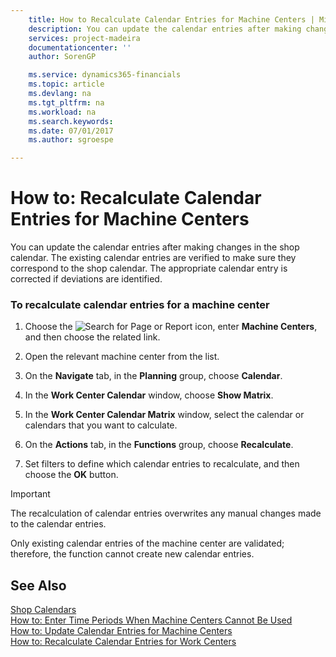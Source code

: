 ```yaml
---
    title: How to Recalculate Calendar Entries for Machine Centers | Microsoft Docs
    description: You can update the calendar entries after making changes in the shop calendar. The existing calendar entries are verified to make sure they correspond to the shop calendar. The appropriate calendar entry is corrected if deviations are identified.
    services: project-madeira
    documentationcenter: ''
    author: SorenGP

    ms.service: dynamics365-financials
    ms.topic: article
    ms.devlang: na
    ms.tgt_pltfrm: na
    ms.workload: na
    ms.search.keywords:
    ms.date: 07/01/2017
    ms.author: sgroespe

---
```

# How to: Recalculate Calendar Entries for Machine Centers
You can update the calendar entries after making changes in the shop calendar. The existing calendar entries are verified to make sure they correspond to the shop calendar. The appropriate calendar entry is corrected if deviations are identified.  
  
### To recalculate calendar entries for a machine center  
  
1.  Choose the ![Search for Page or Report](media/ui-search/search_small.png "Search for Page or Report icon") icon, enter **Machine Centers**, and then choose the related link.  
  
2.  Open the relevant machine center from the list.  
  
3.  On the **Navigate** tab, in the **Planning** group, choose **Calendar**.  
  
4.  In the **Work Center Calendar** window, choose **Show Matrix**.  
  
5.  In the **Work Center Calendar Matrix** window, select the calendar or calendars that you want to calculate.  
  
6.  On the **Actions** tab, in the **Functions** group, choose **Recalculate**.  
  
7.  Set filters to define which calendar entries to recalculate, and then choose the **OK** button.  
  
> [!IMPORTANT]  
>  The recalculation of calendar entries overwrites any manual changes made to the calendar entries.  
>   
>  Only existing calendar entries of the machine center are validated; therefore, the function cannot create new calendar entries.  
  
## See Also  
 [Shop Calendars](../shop-calendars.md)   
 [How to: Enter Time Periods When Machine Centers Cannot Be Used](../how-to-enter-time-periods-when-machine-centers-cannot-be-used.md)   
 [How to: Update Calendar Entries for Machine Centers](../how-to-update-calendar-entries-for-machine-centers.md)   
 [How to: Recalculate Calendar Entries for Work Centers](../how-to-recalculate-calendar-entries-for-work-centers.md)